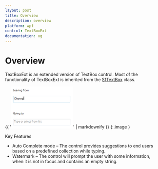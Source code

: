 ```yaml
---
layout: post
title: Overview
description: overview
platform: wpf
control: TextBoxExt
documentation: ug
---
```


# Overview

TextBoxExt is an extended version of TextBox control. Most of the functionality of TextBoxExt is inherited from the [SfTextBox](http://msdn.microsoft.com/en-us/library/windows/apps/windows.ui.xaml.controls.textbox) class.



{{ '![C:/Users/ApoorvahR/Desktop/1.png](Overview_images/Overview_img1.png)' | markdownify }}
{:.image }



Key Features

* Auto Complete mode – The control provides suggestions to end users based on a predefined collection while typing.
* Watermark – The control will prompt the user with some information, when it is not in focus and contains an empty string.



